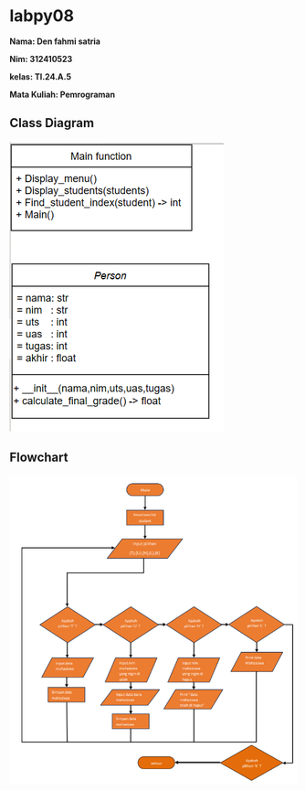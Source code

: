 # labpy08
**Nama: Den fahmi satria <p>**
**Nim: 312410523 <p>**
**kelas: TI.24.A.5 <p>**
**Mata Kuliah: Pemrograman <p>**
## Class Diagram <p>
![gambar1](D5.PNG) <p>
## Flowchart <p>
![gambar2](D1.PNG) <p>
